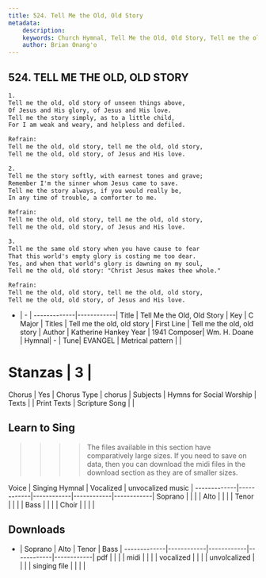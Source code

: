 ```yaml
---
title: 524. Tell Me the Old, Old Story
metadata:
    description: 
    keywords: Church Hymnal, Tell Me the Old, Old Story, Tell me the old, old story  , Tell me the old, old story
    author: Brian Onang'o
---
```



## 524. TELL ME THE OLD, OLD STORY

```txt
1.
Tell me the old, old story of unseen things above,
Of Jesus and His glory, of Jesus and His love.
Tell me the story simply, as to a little child,
For I am weak and weary, and helpless and defiled.

Refrain:
Tell me the old, old story, tell me the old, old story,
Tell me the old, old story, of Jesus and His love.

2.
Tell me the story softly, with earnest tones and grave;
Remember I'm the sinner whom Jesus came to save.
Tell me the story always, if you would really be,
In any time of trouble, a comforter to me.

Refrain:
Tell me the old, old story, tell me the old, old story,
Tell me the old, old story, of Jesus and His love.

3.
Tell me the same old story when you have cause to fear
That this world's empty glory is costing me too dear.
Yes, and when that world's glory is dawning on my soul,
Tell me the old, old story: "Christ Jesus makes thee whole."

Refrain:
Tell me the old, old story, tell me the old, old story,
Tell me the old, old story, of Jesus and His love.

```

- |   -  |
-------------|------------|
Title | Tell Me the Old, Old Story |
Key | C Major |
Titles | Tell me the old, old story |
First Line | Tell me the old, old story   |
Author | Katherine Hankey
Year | 1941
Composer| Wm. H. Doane |
Hymnal|  - |
Tune| EVANGEL |
Metrical pattern | |
# Stanzas | 3 |
Chorus | Yes |
Chorus Type | chorus |
Subjects | Hymns for Social Worship |
Texts |  |
Print Texts | 
Scripture Song |  |
  
## Learn to Sing

>>>> The files available in this section have comparatively large sizes. If you need to save on data, then you can download the midi files in the download section as they are of smaller sizes.

Voice |  Singing Hymnal | Vocalized | unvocalized music |
-------------|------------|------------|------------|------------|
Soprano | | | |
Alto | | | |
Tenor | | | |
Bass | | | |
Choir | | | |

## Downloads

- |  Soprano | Alto | Tenor | Bass |
-------------|------------|------------|------------|------------|
pdf | | | |
midi | | | |
vocalized | | | |
unvolcalized | | | |
singing file | | | |
  